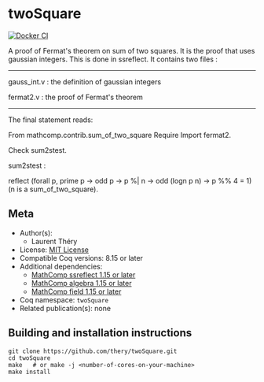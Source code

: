 <!---
This file was generated from `meta.yml`, please do not edit manually.
Follow the instructions on https://github.com/coq-community/templates to regenerate.
--->
# twoSquare

[![Docker CI][docker-action-shield]][docker-action-link]

[docker-action-shield]: https://github.com/thery/twoSquare/workflows/Docker%20CI/badge.svg?branch=master
[docker-action-link]: https://github.com/thery/twoSquare/actions?query=workflow:"Docker%20CI"





A proof of Fermat's theorem on sum of two squares.
It is the proof that uses gaussian integers. This is done in ssreflect.
It contains two files :

********************************

gauss_int.v : the definition of gaussian integers

fermat2.v : the proof of Fermat's theorem

********************************

The final statement reads:

From mathcomp.contrib.sum_of_two_square
Require Import fermat2.

Check sum2stest.

sum2stest :

reflect
    (forall p,  prime p -> odd p -> p %| n -> odd (logn p n) -> p %% 4 = 1)
    (n is a sum_of_two_square).

## Meta

- Author(s):
  - Laurent Théry
- License: [MIT License](LICENSE)
- Compatible Coq versions: 8.15 or later
- Additional dependencies:
  - [MathComp ssreflect 1.15 or later](https://math-comp.github.io)
  - [MathComp algebra 1.15 or later](https://math-comp.github.io)
  - [MathComp field 1.15 or later](https://math-comp.github.io)
- Coq namespace: `twoSquare`
- Related publication(s): none

## Building and installation instructions


``` shell
git clone https://github.com/thery/twoSquare.git
cd twoSquare
make   # or make -j <number-of-cores-on-your-machine> 
make install
```



